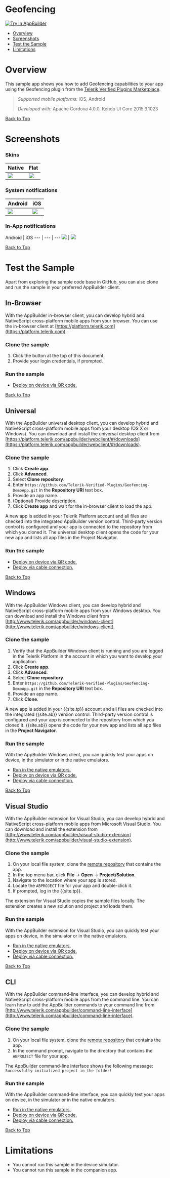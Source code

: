 Geofencing
==========

<a href="https://platform.telerik.com/#appbuilder/clone/https%3a%2f%2fgithub.com%2fTelerik-Verified-Plugins%2fGeofencing-DemoApp" target="_blank"><img src="http://docs.telerik.com/platform/samples/images/try-in-appbuilder.png" alt="Try in AppBuilder" title="Try in AppBuilder" /></a>  

<a id="top"></a>
* [Overview](#overview)
* [Screenshots](#screenshots)
* [Test the Sample](#test-the-sample)
* [Limitations](#limitations)

# Overview

This sample app shows you how to add Geofencing capabilities to your app using the Geofencing plugin from the [Telerik Verified Plugins Marketplace][marketplace].

> *Supported mobile platforms:* iOS, Android
>
> *Developed with:* Apache Cordova 4.0.0, Kendo UI Core 2015.3.1023

[Back to Top](#top)

# Screenshots

### Skins

Native | Flat
--- | ---
![](https://raw.githubusercontent.com/Telerik-Verified-Plugins/Geofencing-DemoApp/master/screenshots/android/Android%20screenshot%203.png) | ![](https://raw.githubusercontent.com/Telerik-Verified-Plugins/Geofencing-DemoApp/master/screenshots/android/Android%20screenshot%202.png)

### System notifications

Android | iOS
--- | ---
![](https://raw.githubusercontent.com/Telerik-Verified-Plugins/Geofencing-DemoApp/master/screenshots/android/Android%20screenshot%204.png) | ![](https://raw.githubusercontent.com/Telerik-Verified-Plugins/Geofencing-DemoApp/master/screenshots/ios/iOS%20screenshot%203.PNG)

### In-App notifications

Android | iOS
--- | --- | ---
![](https://raw.githubusercontent.com/Telerik-Verified-Plugins/Geofencing-DemoApp/master/screenshots/android/Android%20screenshot%205.png) | ![](https://raw.githubusercontent.com/Telerik-Verified-Plugins/Geofencing-DemoApp/master/screenshots/ios/iOS%20screenshot%204.PNG)

[Back to Top](#top)

# Test the Sample

Apart from exploring the sample code base in GitHub, you can also clone and run the sample in your preferred AppBuilder client.

## In-Browser

With the AppBuilder in-browser client, you can develop hybrid and NativeScript cross-platform mobile apps from your browser. You can use the in-browser client at [https://platform.telerik.com](https://platform.telerik.com).

### Clone the sample

1. Click the button at the top of this document.
1. Provide your login credentials, if prompted.

### Run the sample

* [Deploy on device via QR code.][QR code]

[Back to Top](#top)

## Universal

With the AppBuilder universal desktop client, you can develop hybrid and NativeScript cross-platform mobile apps from your desktop (OS X or Windows). You can download and install the universal desktop client from [https://platform.telerik.com/appbuilder/webclient/#/downloads](https://platform.telerik.com/appbuilder/webclient/#/downloads).

### Clone the sample

1. Click **Create app**.
1. Click **Advanced**.
1. Select **Clone repository**.
1. Enter `https://github.com/Telerik-Verified-Plugins/Geofencing-DemoApp.git` in the **Repository URI** text box.
1. Provide an app name.
1. (Optional) Provide description.
1. Click **Create app** and wait for the in-browser client to load the app.

A new app is added in your Telerik Platform account and all files are checked into the integrated AppBuilder version control. Third-party version control is configured and your app is connected to the repository from which you cloned it. The universal desktop client opens the code for your new app and lists all app files in the Project Navigator.

### Run the sample

* [Deploy on device via QR code.][QR code]
* [Deploy via cable connection.][USB deploy]

[Back to Top](#top)

## Windows

With the AppBuilder Windows client, you can develop hybrid and NativeScript cross-platform mobile apps from your Windows desktop. You can download and install the Windows client from [http://www.telerik.com/appbuilder/windows-client](http://www.telerik.com/appbuilder/windows-client).

### Clone the sample

1. Verify that the AppBuilder Windows client is running and you are logged in the Telerik Platform in the account in which you want to develop your application.
1. Click **Create app**.
1. Click **Advanced**.
1. Select **Clone repository**.
1. Enter `https://github.com/Telerik-Verified-Plugins/Geofencing-DemoApp.git` in the **Repository URI** text box.
1. Provide an app name.
1. Click **Clone**.

A new app is added in your {{site.tp}} account and all files are checked into the integrated {{site.ab}} version control. Third-party version control is configured and your app is connected to the repository from which you cloned it. {{site.ab}} opens the code for your new app and lists all app files in the **Project Navigator**.

### Run the sample

With the AppBuilder Windows client, you can quickly test your apps on device, in the simulator or in the native emulators.

* [Run in the native emulators.][emulators]
* [Deploy on device via QR code.][QR code]
* [Deploy via cable connection.][USB deploy]

[Back to Top](#top)

## Visual Studio

With the AppBuilder extension for Visual Studio, you can develop hybrid and NativeScript cross-platform mobile apps from Microsoft Visual Studio. You can download and install the extension from [http://www.telerik.com/appbuilder/visual-studio-extension](http://www.telerik.com/appbuilder/visual-studio-extension).

### Clone the sample

1. On your local file system, clone the [remote repository](https://github.com/Telerik-Verified-Plugins/Geofencing-DemoApp) that contains the app.
1. In the top menu bar, click **File** &#8594; **Open** &#8594; **Project/Solution**.
1. Navigate to the location where your app is stored.
1. Locate the `ABPROJECT` file for your app and double-click it.
1. If prompted, log in the {{site.tp}}.

The extension for Visual Studio copies the sample files locally. The extension creates a new solution and project and loads them.

### Run the sample

With the AppBuilder extension for Visual Studio, you can quickly test your apps on device, in the simulator or in the native emulators.

* [Run in the native emulators.][emulators]
* [Deploy on device via QR code.][QR code]
* [Deploy via cable connection.][USB deploy]

[Back to Top](#top)

## CLI

With the AppBuilder command-line interface, you can develop hybrid and NativeScript cross-platform mobile apps from the command line. You can learn how to add the AppBuilder commands to your command line from [http://www.telerik.com/appbuilder/command-line-interface](http://www.telerik.com/appbuilder/command-line-interface).

### Clone the sample

1. On your local file system, clone the [remote repository](https://github.com/Telerik-Verified-Plugins/Geofencing-DemoApp) that contains the app.
1. In the command prompt, navigate to the directory that contains the `ABPROJECT` file for your app.

The AppBuilder command-line interface shows the following message: `Successfully initialized project in the folder!`

### Run the sample

With the AppBuilder command-line interface, you can quickly test your apps on device, in the simulator or in the native emulators.

* [Run in the native emulators.][emulators]
* [Deploy on device via QR code.][QR code]
* [Deploy via cable connection.][USB deploy]

[Back to Top](#top)

# Limitations

* You cannot run this sample in the device simulator.
* You cannot run this sample in the companion app.

[QR code]: http://docs.telerik.com/platform/appbuilder/testing-your-app/running-on-devices/deploy-remote
[USB deploy]: http://docs.telerik.com/platform/appbuilder/testing-your-app/running-on-devices/running-on-connected-devices/deploy-connected
[emulators]: http://docs.telerik.com/platform/appbuilder/testing-your-app/running-in-emulators/native-emulators
[marketplace]: http://plugins.telerik.com/cordova
[Cordova Plugin Test Framework]: https://github.com/apache/cordova-plugin-test-framework